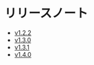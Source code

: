 # リリースノート

- [v1.2.2](/releases/v1.2.2)
- [v1.3.0](/releases/v1.3.0)
- [v1.3.1](/releases/v1.3.1)
- [v1.4.0](/releases/v1.4.0)
